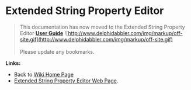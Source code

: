 # Extended String Property Editor #

> This documentation has now moved to the Extended String Property Editor **[User Guide](http://wiki.delphidabbler.com/index.php/Docs/StringPE)** ![http://www.delphidabbler.com/img/markup/off-site.gif](http://www.delphidabbler.com/img/markup/off-site.gif)<br><br>Please update any bookmarks.

**Links:**

  * Back to [Wiki Home Page](Welcome.md)
  * [Extended String Property Editor Web Page](http://www.delphidabbler.com/software/stringpe).